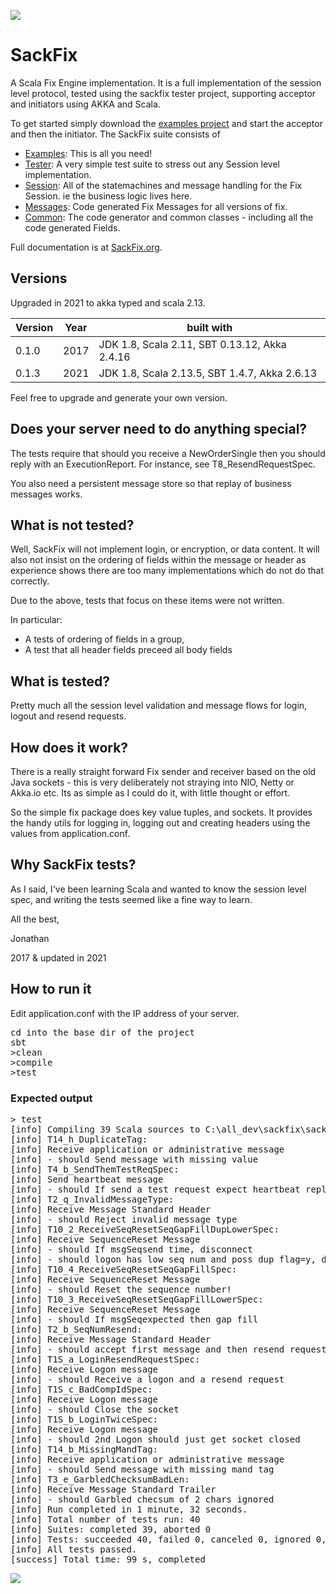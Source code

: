 <a href="http://www.sackfix.org/"><img src ="http://www.sackfix.org/assets/sf_logo.png" /></a>

# SackFix

A Scala Fix Engine implementation.  It is a full implementation of the session level protocol, tested using the sackfix tester project, supporting acceptor and initiators using AKKA and Scala.

To get started simply download the [examples project](https://github.com/PendaRed/sackfixexamples) and start the acceptor and then the initiator.   The SackFix suite consists of

* [Examples](https://github.com/PendaRed/sackfixexamples): This is all you need!
* [Tester](https://github.com/PendaRed/sackfixtests): A very simple test suite to stress out any Session level implementation.
* [Session](https://github.com/PendaRed/sackfixsessions): All of the statemachines and message handling for the Fix Session.  ie the business logic lives here.
* [Messages](https://github.com/PendaRed/sackfixmessages): Code generated Fix Messages for all versions of fix.
* [Common](https://github.com/PendaRed/sackfix): The code generator and common classes - including all the code generated Fields.

Full documentation is at [SackFix.org](http://www.sackfix.org/).

## Versions

Upgraded in 2021 to akka typed and scala 2.13.

| Version | Year | built with |
|---------|------|------------|
| 0.1.0  | 2017 | JDK 1.8, Scala 2.11, SBT 0.13.12, Akka 2.4.16 |
| 0.1.3  | 2021 | JDK 1.8, Scala 2.13.5, SBT 1.4.7, Akka 2.6.13 |

Feel free to upgrade and generate your own version.

## Does your server need to do anything special?

The tests require that should you receive a NewOrderSingle then you should reply with an
ExecutionReport.   For instance, see T8_ResendRequestSpec.

You also need a persistent message store so that replay of business messages works.

## What is not tested?

Well, SackFix will not implement login, or encryption, or data content.  It will also not insist on the ordering of 
fields within the message or header as experience shows there are too many implementations which do not do that 
correctly.

Due to the above, tests that focus on these items were not written.

In particular:  
- A tests of ordering of fields in a group, 
- A test that all header fields preceed all body fields

## What is tested?

Pretty much all the session level validation and message flows for login, logout and resend requests.

## How does it work?

There is a really straight forward Fix sender and receiver based on the old Java sockets - this is very deliberately not
straying into NIO, Netty or Akka.io etc.  Its as simple as I could do it, with little thought or effort.

So the simple fix package does key value tuples, and sockets.  It provides the handy utils for logging in, logging out
and creating headers using the values from application.conf.

## Why SackFix tests?

As I said, I've been learning Scala and wanted to know the session level spec, and writing the tests seemed like a fine
way to learn.

All the best,

Jonathan

2017 & updated in 2021

## How to run it

Edit application.conf with the IP address of your server.

<pre>
cd into the base dir of the project
sbt
>clean
>compile
>test
</pre>

### Expected output

<pre>
> test
[info] Compiling 39 Scala sources to C:\all_dev\sackfix\sackfixtests\sf-fix-tester\target\scala-2.11\test-classes...
[info] T14_h_DuplicateTag:
[info] Receive application or administrative message
[info] - should Send message with missing value
[info] T4_b_SendThemTestReqSpec:
[info] Send heartbeat message
[info] - should If send a test request expect heartbeat reply
[info] T2_q_InvalidMessageType:
[info] Receive Message Standard Header
[info] - should Reject invalid message type
[info] T10_2_ReceiveSeqResetSeqGapFillDupLowerSpec:
[info] Receive SequenceReset Message
[info] - should If msgSeq<expected and poss dup ignore
[info] T2_d_GarbledMessage:
[info] Receive Message Standard Header
[info] - should Garbled message ignored
[info] T2_t_BadHeaderOrder:
[info] Receive Message Standard Header
[info] - should Reject a message where first three tags are not as expected
[info] T1S_d_BadLoginMsgSpec:
[info] Receive Logon message
[info] - should send a logout and close socket
[info] SackFixTestSpec:
Very slow test, waiting 22 seconds for heartbeat to arrive
Very slow test, waiting another 6 seconds for testreq to arrive
[info] T6_a_NothingReceivedForHeartbeatPlus20Spec:
[info] Send test request
[info] - should No data received during heartbeat interval
[info] T1B_c_ExpectLoginResponseSpec:
[info] Connect and send logon message
[info] - should Valid Logon message as response is received
[info] T1B_e_FirstMessageNotLoginSpec:
[info] Connect and send logon message
[info] - should Receive any message other than a Logon message
[info] T11_c_ReceiveSeqResetSeqTooLowSpec:
[info] Receive SequenceReset Message
[info] - should Reset the sequence number!
Very slow test, waiting 22 seconds for heartbeat to arrive
[info] T4_a_NoHeartbeatInIntervalSpec:
[info] Send heartbeat message
[info] - should If nothing sent for heartbeat then expect them to send one
[info] T2_e_SeqNumLowDupFlagGoodTimes:
[info] Receive Message Standard Header
[info] - should Message has low seq num and poss dup flag=y with correct times, ignore it as dup.
[info] T14_d_MissingValue:
[info] Receive application or administrative message
[info] - should Send message with missing value
[info] T2_i_BadBeginString:
[info] Receive Message Standard Header
[info] - should Bad begin Str, so logout
[info] - should Bad begin Str and close socket after 2 secs
[info] T14_i_RepeatingGroupCount:
[info] Receive application or administrative message
[info] - should Send message with bad repeating group count
[info] T2_o_SendingTimeOut:
[info] Receive Message Standard Header
[info] - should check the clock is within 2 mins
[info] T13_b_LogoutFromClient:
[info] Receive Logout message
[info] - should ClientLogoutSequence
[info] T1B_d4_BadCompIdSpec:
[info] Connect and send logon message
[info] - should Invalid Logon message is received - BadCompIds Close the socket
[info] T2_g_PossDupFlagMissingOrigSendingTime:
[info] Receive Message Standard Header
[info] - should PossibleDupFlag=Y but origSendingTime is missing
[info] T8_ResendRequestSpec:
[info] Receive Reject Message
[info] - should Send them a valid reject message
[info] T2_f_SeqNumLowDupFlagBadTimes:
[info] Receive Message Standard Header
[info] - should a message has low seq num and poss dup flag=y, and origsendtime>send time, disconnect
[info] - should logon has low seq num and poss dup flag=y, disconnect and close socket after 2 secs
[info] T10_4_ReceiveSeqResetSeqGapFillSpec:
[info] Receive SequenceReset Message
[info] - should Reset the sequence number!
[info] T10_3_ReceiveSeqResetSeqGapFillLowerSpec:
[info] Receive SequenceReset Message
[info] - should If msgSeq<expected and NOT poss dup disconnect
[info] T14_f_ValueBadFormat:
[info] Receive application or administrative message
[info] - should Send message with missing value
[info] T7_RejectHandledSpec:
[info] Receive Reject Message
[info] - should Send them a valid reject message
[info] T2_m_GarbledBodyLen:
[info] Receive Message Standard Header
[info] - should Bad compIds, so reject and logout
[info] T3_b_GarbledChecksum:
[info] Receive Message Standard Trailer
[info] - should Garbled message ignored
[info] T11_a_ReceiveSeqResetSeqSpec:
[info] Receive SequenceReset Message
[info] - should Reset the sequence number!
[info] T2_k_BadCompId:
[info] Receive Message Standard Header
[info] - should Bad compIds, so reject and logout
[info] T2_c_SeqNumLowDupFlag:
[info] Receive Message Standard Header
[info] - should logon has low seq num and poss dup flag=y, disconnect
[info] T10_1_ReceiveSeqResetSeqGapFillHigherSeqNumSpec:
[info] Receive SequenceReset Message
[info] - should If msgSeq>expected then gap fill
[info] T2_b_SeqNumResend:
[info] Receive Message Standard Header
[info] - should accept first message and then resend request
[info] T1S_a_LoginResendRequestSpec:
[info] Receive Logon message
[info] - should Receive a logon and a resend request
[info] T1S_c_BadCompIdSpec:
[info] Receive Logon message
[info] - should Close the socket
[info] T1S_b_LoginTwiceSpec:
[info] Receive Logon message
[info] - should 2nd Logon should just get socket closed
[info] T14_b_MissingMandTag:
[info] Receive application or administrative message
[info] - should Send message with missing mand tag
[info] T3_e_GarbledChecksumBadLen:
[info] Receive Message Standard Trailer
[info] - should Garbled checsum of 2 chars ignored
[info] Run completed in 1 minute, 32 seconds.
[info] Total number of tests run: 40
[info] Suites: completed 39, aborted 0
[info] Tests: succeeded 40, failed 0, canceled 0, ignored 0, pending 0
[info] All tests passed.
[success] Total time: 99 s, completed
</pre>

<a href="http://www.sackfix.org/"><img src ="http://www.sackfix.org/assets/sackfix.png" /></a>
